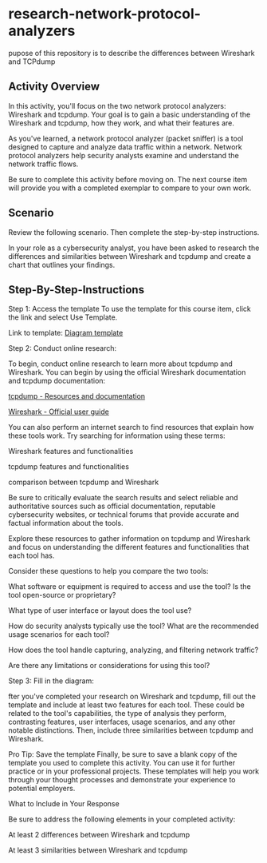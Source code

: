 # research-network-protocol-analyzers
pupose of this repository is to describe the differences between Wireshark and TCPdump 

## Activity Overview

In this activity, you'll focus on the two network protocol analyzers: Wireshark and tcpdump. Your goal is to gain a basic understanding of the Wireshark and tcpdump, how they work, and what their features are.

As you've learned, a network protocol analyzer (packet sniffer) is a tool designed to capture and analyze data traffic within a network. Network protocol analyzers help security analysts examine and understand the network traffic flows.

Be sure to complete this activity before moving on. The next course item will provide you with a completed exemplar to compare to your own work.

## Scenario

Review the following scenario. Then complete the step-by-step instructions.

In your role as a cybersecurity analyst, you have been asked to research the differences and similarities between Wireshark and tcpdump and create a chart that outlines your findings. 

## Step-By-Step-Instructions

Step 1: Access the template
To use the template for this course item, click the link and select Use Template. 

Link to template: <a href="https://docs.google.com/presentation/d/1ouKZ4YVI9IKrIEGEz5A-A2fwcKsLYxZRqtOT1d9D-Lc/template/preview?resourcekey=0-5nQZnN18beQMlTyXERtt0A"> Diagram template </a>

Step 2: Conduct online research: 

To begin, conduct online research to learn more about tcpdump and Wireshark. You can begin by using the official Wireshark documentation and tcpdump documentation: 

<a href="https://www.tcpdump.org/index.html#documentation"> tcpdump - Resources and documentation </a>

<a href="https://www.wireshark.org/docs/wsug_html/"> Wireshark - Official user guide </a>

You can also perform an internet search to find resources that explain how these tools work. Try searching for information using these terms: 

Wireshark features and functionalities

tcpdump features and functionalities

comparison between tcpdump and Wireshark

Be sure to critically evaluate the search results and select reliable and authoritative sources such as official documentation, reputable cybersecurity websites, or technical forums that provide accurate and factual information about the tools.

Explore these resources to gather information on tcpdump and Wireshark and focus on understanding the different features and functionalities that each tool has.

Consider these questions to help you compare the two tools: 

What software or equipment is required to access and use the tool? Is the tool open-source or proprietary? 

What type of user interface or layout does the tool use?

How do security analysts typically use the tool? What are the recommended usage scenarios for each tool?

How does the tool handle capturing, analyzing, and filtering network traffic?

Are there any limitations or considerations for using this tool?

Step 3: Fill in the diagram:

fter you've completed your research on Wireshark and tcpdump, fill out the template and include at least two features for each tool. These could be related to the tool's capabilities, the type of analysis they perform, contrasting features, user interfaces, usage scenarios, and any other notable distinctions. Then, include three similarities between tcpdump and Wireshark. 

Pro Tip: Save the template
Finally, be sure to save a blank copy of the template you used to complete this activity. You can use it for further practice or in your professional projects. These templates will help you work through your thought processes and demonstrate your experience to potential employers.

What to Include in Your Response

Be sure to address the following elements in your completed activity: 

At least 2 differences between Wireshark and tcpdump

At least 3 similarities between Wireshark and tcpdump 
